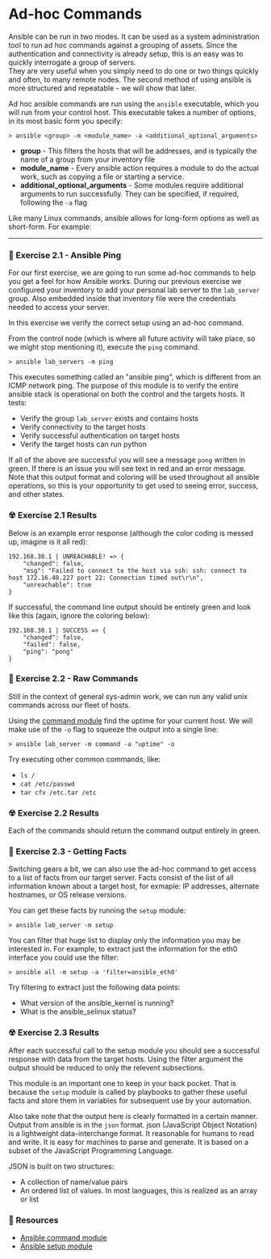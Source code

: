 # Ad-hoc Commands

Ansible can be run in two modes.  It can be used as a system administration tool to run ad hoc commands against a grouping of assets.
Since the authentication and connectivity is already setup, this is an easy was to quickly interrogate a group of servers.  
They are very useful when you simply need to do one or two things quickly and often, to many remote nodes.
The second method of using ansible is more structured and repeatable - we will show that later.

Ad hoc ansible commands are run using the `ansible` executable, which you will run from your control host.
This executable takes a number of options, in its most basic form you specify:

```
> ansible <group> -m <module_name> -a <additional_optional_arguments>
```

 - **group** - This filters the hosts that will be addresses, and is typically the name of a
   group from your inventory file
 - **module_name** - Every ansible action requires a module to do the actual work, such as copying a file
   or starting a service.  
 - **additional_optional_arguments** - Some modules require additional arguments to run successfully.
   They can be specified, if required, following the `-a` flag

Like many Linux commands, ansible allows for long-form options as well as short-form. For example:
 
<hr>

### 💪  Exercise 2.1 - Ansible Ping

For our first exercise, we are going to run some ad-hoc commands to help you get a feel for how Ansible works. 
During our previous exercise we configured your inventory to add your personal lab server to the `lab_server` group.
Also embedded inside that inventory file were the credentials needed to access your server.

In this exercise we verify the correct setup using an ad-hoc command.

From the control node (which is where all future activity will take place, so we might stop mentioning it), execute the
`ping` command.

```
> ansible lab_servers -m ping
```

This executes something called an "ansible ping", which is different from an ICMP network ping.  The purpose of this module
is to verify the entire ansible stack is operational on both the control and the targets hosts.  It tests:

 - Verify the group `lab_server` exists and contains hosts
 - Verify connectivity to the target hosts
 - Verify successful authentication on target hosts
 - Verify the target hosts can run python

If all of the above are successful you will see a message `pong` written in green.  If there is an issue you will see
text in red and an error message.  Note that this output format and coloring will be used throughout all ansible operations,
so this is your opportunity to get used to seeing error, success, and other states.

### ☢ Exercise 2.1 Results

Below is an example error response (although the color coding is messed up, imagine is it all red):

```
192.168.30.1 | UNREACHABLE! => {
    "changed": false,
    "msg": "Failed to connect to the host via ssh: ssh: connect to host 172.16.40.227 port 22: Connection timed out\r\n",
    "unreachable": true
}
```

If successful, the command line output should be entirely green and look like this (again, ignore the coloring below):

```
192.168.30.1 | SUCCESS => {
    "changed": false,
    "failed": false,
    "ping": "pong"
}
```

### 💪  Exercise 2.2 - Raw Commands

Still in the context of general sys-admin work, we can run any valid unix commands across our fleet of hosts.

Using the [command module](http://docs.ansible.com/ansible/latest/command_module.html) find the uptime for your current 
host.  We will make use of the `-o` flag to squeeze the output into a single line:

```
> ansible lab_server -m command -a "uptime" -o
```

Try executing other common commands, like:

 - `ls /`
 - `cat /etc/passwd`
 - `tar cfv /etc.tar /etc`


### ☢ Exercise 2.2 Results

Each of the commands should return the command output entirely in green.


### 💪  Exercise 2.3 - Getting Facts

Switching gears a bit, we can also use the ad-hoc command to get access to a list of facts from our target server.
Facts consist of the list of all information known about a target host, for exmaple: IP addresses, alternate hostnames,
or OS release versions.

You can get these facts by running the `setup` module:

```
> ansible lab_server -m setup
```

You can filter that huge list to display only the information you may be interested in.
For example, to extract just the information for the eth0 interface you could use the filter:

```
> ansible all -m setup -a 'filter=ansible_eth0'
```

Try filtering to extract just the following data points:
 - What version of the ansible_kernel is running?
 - What is the ansible_selinux status?


### ☢ Exercise 2.3 Results

After each successful call to the setup module you should see a successful response with data from the target hosts.
Using the filter argument the output should be reduced to only the relevent subsections.

This module is an important one to keep in your back pocket.  That is because the `setup` module is called by playbooks to gather
these useful facts and store them in variables for subsequent use by your automation.  

Also take note that the output here is clearly formatted in a certain manner.  Output from ansible is in the `json` format.
json (JavaScript Object Notation) is a lightweight data-interchange format.  It reasonable for humans to read and write. It is easy for 
machines to parse and generate. It is based on a subset of the JavaScript Programming Language. 

JSON is built on two structures:

 - A collection of name/value pairs
 - An ordered list of values. In most languages, this is realized as an array or list


### 📗 Resources

 - [Ansible command module](http://docs.ansible.com/ansible/latest/command_module.html)
 - [Ansible setup module](http://docs.ansible.com/ansible/latest/setup_module.html)

